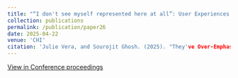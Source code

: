 ```yaml
---
title: "“I don't see myself represented here at all”: User Experiences of Stable Diffusion Outputs Containing Representational Harms across Gender Identities and Nationalities"
collection: publications
permalink: /publication/paper26
date: 2025-04-22
venue: 'CHI'
citation: 'Julie Vera, and Sourojit Ghosh. (2025). "They've Over-Emphasized That One Search": Controlling Unwanted Content on TikTok's For You Page. In Proceedings of the 2025 CHI Conference on Human Factors in Computing Systems (CHI '25). Association for Computing Machinery, New York, NY, USA, Article 221, 1–8. https://doi.org/10.1145/3706598.3713666.' 
---
```


[View in Conference proceedings](https://dl.acm.org/doi/10.1145/3706598.3713666)
